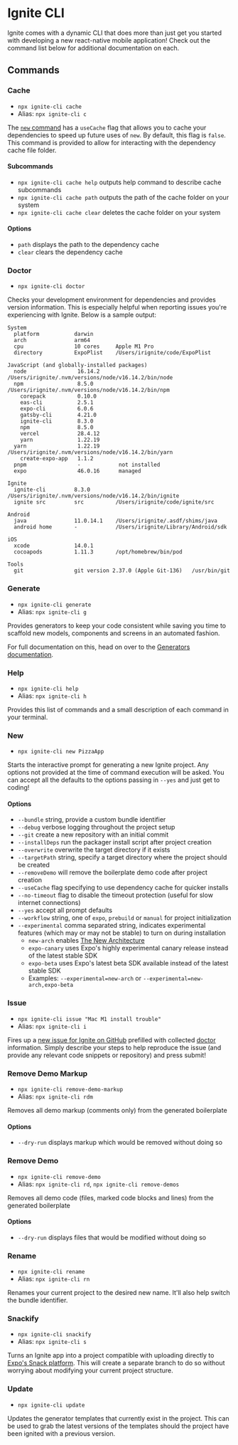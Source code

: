 # Ignite CLI

Ignite comes with a dynamic CLI that does more than just get you started with developing a new react-native mobile application! Check out the command list below for additional documentation on each.

## Commands

### Cache

- `npx ignite-cli cache`
- Alias: `npx ignite-cli c`

The [`new` command](#new) has a `useCache` flag that allows you to cache your dependencies to speed up future uses of `new`. By default, this flag is `false`. This command is provided to allow for interacting with the dependency cache file folder.

#### Subcommands

- `npx ignite-cli cache help` outputs help command to describe cache subcommands
- `npx ignite-cli cache path` outputs the path of the cache folder on your system
- `npx ignite-cli cache clear` deletes the cache folder on your system

#### Options

- `path` displays the path to the dependency cache
- `clear` clears the dependency cache

### Doctor

- `npx ignite-cli doctor`

Checks your development environment for dependencies and provides version information. This is especially helpful when reporting issues you're experiencing with Ignite. Below is a sample output:

```
System
  platform           darwin
  arch               arm64
  cpu                10 cores     Apple M1 Pro
  directory          ExpoPlist    /Users/irignite/code/ExpoPlist

JavaScript (and globally-installed packages)
  node                16.14.2      /Users/irignite/.nvm/versions/node/v16.14.2/bin/node
  npm                 8.5.0        /Users/irignite/.nvm/versions/node/v16.14.2/bin/npm
    corepack          0.10.0
    eas-cli           2.5.1
    expo-cli          6.0.6
    gatsby-cli        4.21.0
    ignite-cli        8.3.0
    npm               8.5.0
    vercel            28.4.12
    yarn              1.22.19
  yarn                1.22.19      /Users/irignite/.nvm/versions/node/v16.14.2/bin/yarn
    create-expo-app   1.1.2
  pnpm                -            not installed
  expo                46.0.16      managed

Ignite
  ignite-cli         8.3.0        /Users/irignite/.nvm/versions/node/v16.14.2/bin/ignite
  ignite src         src          /Users/irignite/code/ignite/src

Android
  java               11.0.14.1    /Users/irignite/.asdf/shims/java
  android home       -            /Users/irignite/Library/Android/sdk

iOS
  xcode              14.0.1
  cocoapods          1.11.3       /opt/homebrew/bin/pod

Tools
  git                git version 2.37.0 (Apple Git-136)   /usr/bin/git
```

### Generate

- `npx ignite-cli generate`
- Alias: `npx ignite-cli g`

Provides generators to keep your code consistent while saving you time to scaffold new models, components and screens in an automated fashion.

For full documentation on this, head on over to the [Generators documentation](../concept/Generators.md).

### Help

- `npx ignite-cli help`
- Alias: `npx ignite-cli h`

Provides this list of commands and a small description of each command in your terminal.

### New

- `npx ignite-cli new PizzaApp`

Starts the interactive prompt for generating a new Ignite project. Any options not provided at the time of command execution will be asked. You can accept all the defaults to the options passing in `--yes` and just get to coding!

#### Options

- `--bundle` string, provide a custom bundle identifier
- `--debug` verbose logging throughout the project setup
- `--git` create a new repository with an initial commit
- `--installDeps` run the packager install script after project creation
- `--overwrite` overwrite the target directory if it exists
- `--targetPath` string, specify a target directory where the project should be created
- `--removeDemo` will remove the boilerplate demo code after project creation
- `--useCache` flag specifying to use dependency cache for quicker installs
- `--no-timeout` flag to disable the timeout protection (useful for slow internet connections)
- `--yes` accept all prompt defaults
- `--workflow` string, one of `expo`, `prebuild` or `manual` for project initialization
- `--experimental` comma separated string, indicates experimental features (which may or may not be stable) to turn on during installation
  - `new-arch` enables [The New Architecture](https://reactnative.dev/docs/new-architecture-intro)
  - `expo-canary` uses Expo's highly experimental canary release instead of the latest stable SDK
  - `expo-beta` uses Expo's latest beta SDK available instead of the latest stable SDK
  - Examples: `--experimental=new-arch` or `--experimental=new-arch,expo-beta`

### Issue

- `npx ignite-cli issue "Mac M1 install trouble"`
- Alias: `npx ignite-cli i`

Fires up a [new issue for Ignite on GitHub](https://github.com/infinitered/ignite/issues/new/) prefilled with collected [doctor](#doctor) information. Simply describe your steps to help reproduce the issue (and provide any relevant code snippets or repository) and press submit!

### Remove Demo Markup

- `npx ignite-cli remove-demo-markup`
- Alias: `npx ignite-cli rdm`

Removes all demo markup (comments only) from the generated boilerplate

#### Options

- `--dry-run` displays markup which would be removed without doing so

### Remove Demo

- `npx ignite-cli remove-demo`
- Alias: `npx ignite-cli rd`, `npx ignite-cli remove-demos`

Removes all demo code (files, marked code blocks and lines) from the generated boilerplate

#### Options

- `--dry-run` displays files that would be modified without doing so

### Rename

- `npx ignite-cli rename`
- Alias: `npx ignite-cli rn`

Renames your current project to the desired new name. It'll also help switch the bundle identifier.

### Snackify

- `npx ignite-cli snackify`
- Alias: `npx ignite-cli s`

Turns an Ignite app into a project compatible with uploading directly to [Expo's Snack platform](https://snack.expo.dev/). This will create a separate branch to do so without worrying about modifying your current project structure.

### Update

- `npx ignite-cli update`

Updates the generator templates that currently exist in the project. This can be used to grab the latest versions of the templates should the project have been ignited with a previous version.
